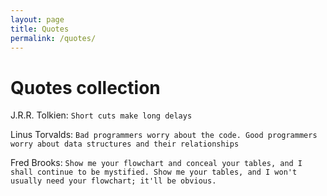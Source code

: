 ```yaml
---
layout: page
title: Quotes
permalink: /quotes/
---
```


# Quotes collection

J.R.R. Tolkien: 
```Short cuts make long delays```

Linus Torvalds: 
```Bad programmers worry about the code. Good programmers worry about data structures and their relationships```

Fred Brooks: 
```Show me your flowchart and conceal your tables, and I shall continue to be mystified. Show me your tables, and I won't usually need your flowchart; it'll be obvious.```
